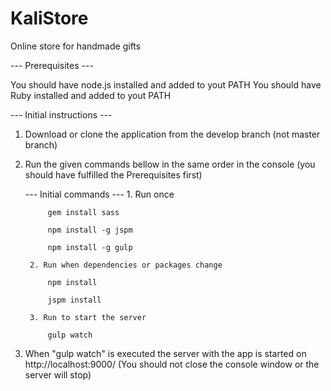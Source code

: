 # KaliStore
Online store for handmade gifts

--- Prerequisites ---

You should have node.js installed and added to yout PATH
You should have Ruby installed and added to yout PATH

--- Initial instructions ---

1. Download or clone the application from the develop branch (not master branch)

2. Run the given commands bellow in the same order in the console (you should have fulfilled the Prerequisites first)

    --- Initial commands ---
        1. Run once

            gem install sass

            npm install -g jspm

            npm install -g gulp

        2. Run when dependencies or packages change

            npm install

            jspm install

        3. Run to start the server

            gulp watch

3. When "gulp watch" is executed the server with the app is started on http://localhost:9000/ (You should not close the console window or the server will stop)